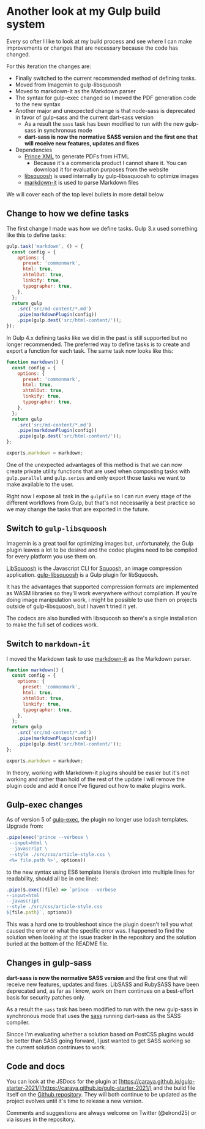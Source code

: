# Another look at my Gulp build system

Every so ofter I like to look at my build process and see where I can make improvements or changes that are necessary because the code has changed.

For this iteration the changes are:

* Finally switched to the current recommended method of defining tasks.
* Moved from Imagemin to gulp-libsquoosh
* Moved to markdown-it as the Markdown parser
* The syntax for gulp-exec changed so I moved the PDF generation code to the new syntax
* Another major and unexpected change is that node-sass is deprecated in favor of gulp-sass and the current dart-sass version
  * As a result the `sass` task has been  modified to run with the new gulp-sass in synchronous mode
  * **dart-sass is now the normative SASS version and the first one that will receive new features, updates and fixes**
* Dependencies
  * [Prince XML](https://www.princexml.com/) to generate PDFs from HTML
    * Because it's a commericla product I cannot share it. You can download it for evaluation purposes from the website
  * [libsquoosh](https://github.com/GoogleChromeLabs/squoosh/tree/dev/libsquoosh) is used internally by gulp-libssquoosh to optimize images
  * [markdown-it](https://markdown-it.github.io/) is used to parse Markdown files

We will cover each of the top level bullets in more detail below

## Change to how we define tasks

The first change I made was how we define tasks. Gulp 3.x used something like this to define tasks:

```js
gulp.task('markdown', () = {
  const config = {
    options: {
      preset: 'commonmark',
      html: true,
      xhtmlOut: true,
      linkify: true,
      typographer: true,
    },
  };
  return gulp
    .src('src/md-content/*.md')
    .pipe(markdownPlugin(config))
    .pipe(gulp.dest('src/html-content/'));
});
```

In Gulp 4.x defining tasks like we did in the past is still supported but no longer recommended. The preferred way to define tasks is to create and export a function for each task. The same task now looks like this:

```js
function markdown() {
  const config = {
    options: {
      preset: 'commonmark',
      html: true,
      xhtmlOut: true,
      linkify: true,
      typographer: true,
    },
  };
  return gulp
    .src('src/md-content/*.md')
    .pipe(markdownPlugin(config))
    .pipe(gulp.dest('src/html-content/'));
};

exports.markdown = markdown;
```

One of the unexpected advantages of this method is that we can now create private utility functions that are used when composting tasks with `gulp.parallel` and `gulp.series` and only export those tasks we want to make available to the user.

Right now I expose all task in the `gulpfile` so I can run every stage of the different workflows from Gulp, but that's not necessarily a best practice so we may change the tasks that are exported in the future.

## Switch to `gulp-libsquoosh`

Imagemin is a great tool for optimizing images but, unfortunately, the Gulp plugin leaves a lot to be desired and the codec plugins need to be compiled for every platform you use them on.

[LibSquoosh](https://github.com/GoogleChromeLabs/squoosh/tree/dev/libsquoosh) is the Javascript CLI for [Squoosh](https://github.com/GoogleChromeLabs/squoosh/), an image compression application. [gulp-libsquoosh](https://github.com/pekeq/gulp-libsquoosh) is a Gulp plugin for libSquoosh.

It has the advantages that supported compression formats are implemented as WASM libraries so they'll work everywhere without compilation. If you're doing image manipulation work, i might be possible to use them on projects outside of gulp-libsquoosh, but I haven't tried it yet.

The codecs are also bundled with libsquoosh so there's a single installation to make the full set of codices work.

## Switch to `markdown-it`

I moved the Markdown task to use [markdown-it](https://markdown-it.github.io/) as the Markdown parser.

```js
function markdown() {
  const config = {
    options: {
      preset: 'commonmark',
      html: true,
      xhtmlOut: true,
      linkify: true,
      typographer: true,
    },
  };
  return gulp
    .src('src/md-content/*.md')
    .pipe(markdownPlugin(config))
    .pipe(gulp.dest('src/html-content/'));
};

exports.markdown = markdown;
```

In theory, working with Markdown-it plugins should be easier but it's not working and rather than hold of the rest of the update I will remove the plugin code and add it once I've figured out how to make plugins work.

## Gulp-exec changes

As of version 5 of [gulp-exec](https://github.com/robrich/gulp-exec), the plugin no longer use lodash templates. Upgrade from:

```js
.pipe(exec('prince --verbose \
 --input=html \
 --javascript \
 --style ./src/css/article-style.css \
 <%= file.path %>', options))
```

to the new syntax using ES6 template literals (broken into multiple lines for readability, should all be in one line):

```js
.pipe($.exec((file) => `prince --verbose 
--input=html 
--javascript 
--style ./src/css/article-style.css 
${file.path}`, options))
```

This was a hard one to troubleshoot since the plugin doesn't tell you what caused the error or what the specific error was. I happened to find the solution when looking at the issue tracker in the repository and the solution buried at the bottom of the README file.

## Changes in gulp-sass

**dart-sass is now the normative SASS version** and the first one that will receive new features, updates and fixes. LibSASS and RubySASS have been deprecated and, as far as I know, work on them continues on a best-effort basis for security patches only.

As a result the `sass` task has been  modified to run with the new gulp-sass in synchronous mode that uses the [sass](https://www.npmjs.com/package/sass) running dart-sass as the SASS compiler.

Sincce I'm evaluating whether a solution based on PostCSS plugins would be better than SASS going forward, I just wanted to get SASS working so the current solution contrinues to work.

## Code and docs

You can look at the JSDocs for the plugin at [https://caraya.github.io/gulp-starter-2021/](https://caraya.github.io/gulp-starter-2021/) and the build file itself on the [Github repository](https://github.com/caraya/gulp-starter-2021/). They will both continue to be updated as the project evolves until it's time to release a new version.

Comments and suggestions are always welcome on Twitter (@elrond25) or via issues in the repository.
